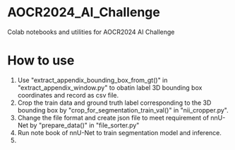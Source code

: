 # AOCR2024_AI_Challenge
Colab notebooks and utilities for AOCR2024 AI Challenge

# How to use
1. Use "extract_appendix_bounding_box_from_gt()" in "extract_appendix_window.py" to obatin label 3D bounding box coordinates and record as csv file.
2. Crop the train data and ground truth label corresponding to the 3D bounding box by "crop_for_segmentation_train_val()" in "nii_cropper.py".
3. Change the file format and create json file to meet requirement of nnU-Net by "prepare_data()" in "file_sorter.py"
4. Run note book of nnU-Net to train segmentation model and inference.
5. 

